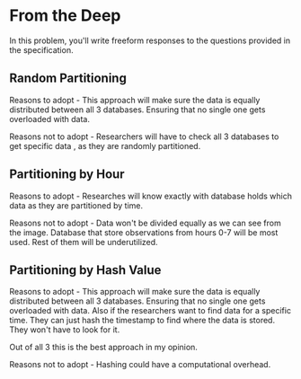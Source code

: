 # From the Deep

In this problem, you'll write freeform responses to the questions provided in the specification.

## Random Partitioning

Reasons to adopt -
This approach will make sure the data is equally distributed between all 3 databases. Ensuring that no single one gets overloaded with data.

Reasons not to adopt -
Researchers will have to check all 3 databases to get specific data , as they are randomly partitioned.


## Partitioning by Hour

Reasons to adopt -
Researches will know exactly with database holds which data as they are
partitioned by time.

Reasons not to adopt -
Data won't be divided equally as we can see from the image. Database that store observations from hours 0-7 will be most used. Rest of them will be underutilized.


## Partitioning by Hash Value

Reasons to adopt -
This approach will make sure the data is equally distributed between all 3 databases. Ensuring that no single one gets overloaded with data.
Also if the researchers want to find data for a specific time. They can just hash the timestamp to find where the data is stored. They won't have to look for it.

Out of all 3 this is the best approach in my opinion.

Reasons not to adopt -
Hashing could have a computational overhead.
